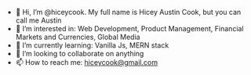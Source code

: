 - 👋 Hi, I’m @hiceycook. My full name is Hicey Austin Cook, but you can call me Austin
- 👀 I’m interested in: Web Development, Product Management, Financial Markets and Currencies, Global Media
- 🌱 I’m currently learning: Vanilla Js, MERN stack
- 💞️ I’m looking to collaborate on anything
- 📫 How to reach me: hiceycook@gmail.com

<!---
hiceycook/hiceycook is a ✨ special ✨ repository because its `README.md` (this file) appears on your GitHub profile.
You can click the Preview link to take a look at your changes.
--->
